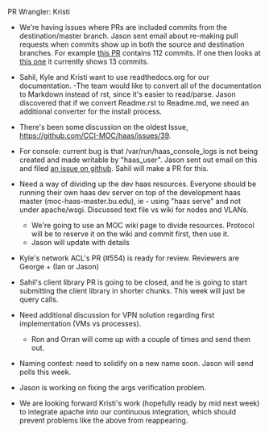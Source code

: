 PR Wrangler: Kristi

- We're having issues where PRs are included commits from the destination/master branch. Jason sent email about re-making pull requests when commits show up in both the source and destination branches.
For example [this PR](https://github.com/CCI-MOC/haas/pull/569) contains 112 commits. If one then looks at [this one](https://github.com/CCI-MOC/haas/compare/master...ron-unrau:list-switch) it currently shows 13 commits.

- Sahil, Kyle and Kristi want to use readthedocs.org for our documentation.
  -The team would like to convert all of the documentation to Markdown instead of rst, since it's easier to read/parse. Jason discovered that if we convert Readme.rst to Readme.md, we need an additional converter for the install process.

- There's been some discussion on the oldest Issue, https://github.com/CCI-MOC/haas/issues/39.

- For console: current bug is that /var/run/haas_console_logs is not being created and made writable by "haas_user". Jason sent out email on this and filed [an issue on github](https://github.com/CCI-MOC/haas/issues/593). Sahil will make a PR for this.

- Need a way of dividing up the dev haas resources. Everyone should be running their own haas dev server on top of the development haas master (moc-haas-master.bu.edu), ie - using "haas serve" and not under apache/wsgi. Discussed text file vs wiki for nodes and VLANs.
	- We're going to use an MOC wiki page to divide resources. Protocol will be to reserve it on the wiki and commit first, then use it.
	- Jason will update with details

- Kyle's network ACL's PR (#554) is ready for review. Reviewers are George + (Ian or Jason)

- Sahil's client library PR is going to be closed, and he is going to start submitting the client library in shorter chunks. This week will just be query calls.

- Need additional discussion for VPN solution regarding first implementation (VMs vs processes).
  - Ron and Orran will come up with a couple of times and send them out.

- Naming contest: need to solidify on a new name soon. Jason will send polls this week.

- Jason is working on fixing the args verification problem.

- We are looking forward Kristi's work (hopefully ready by mid next week) to integrate apache into our continuous integration, which should prevent problems like the above from reappearing.


